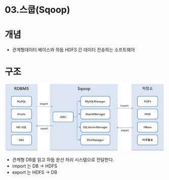 # 03.스쿱(Sqoop)

# 개념

- 관계형데이터 베이스와 하둡 HDFS 간 데이터 전송하는 소프트웨어

# 구조

![Untitled](./03%20%EC%8A%A4%EC%BF%B1_Sqoop/Untitled.png)

- 관계형 DB를 읽고 하둡 분산 처리 시스템으로 전달한다.
- import 는  DB → HDFS
- export 는 HDFS → DB